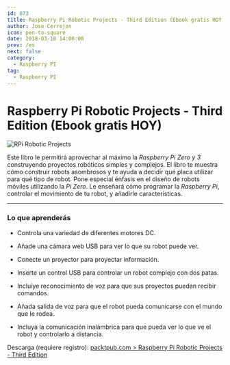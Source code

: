 ```yaml
---
id: 873
title: Raspberry Pi Robotic Projects - Third Edition (Ebook gratis HOY)
author: Jose Cerrejon
icon: pen-to-square
date: 2018-03-18 14:00:00
prev: /es
next: false
category:
  - Raspberry PI
tag:
  - Raspberry PI
---
```


# Raspberry Pi Robotic Projects - Third Edition (Ebook gratis HOY)

![RPi Robotic Projects](https://dz13w8afd47il.cloudfront.net/sites/default/files/imagecache/dotd_main_image/7966cov_.png)

Este libro le permitirá aprovechar al máximo la *Raspberry Pi Zero y 3*  construyendo proyectos robóticos simples y complejos. El libro te muestra cómo construir robots asombrosos y te ayuda a decidir qué placa utilizar para qué tipo de robot. Pone especial énfasis en el diseño de robots móviles utilizando la *Pi Zero*. Le enseñará cómo programar la *Raspberry Pi*, controlar el movimiento de tu robot, y añadirle características.

- - -
###  Lo que aprenderás

* Controla una variedad de diferentes motores DC.

* Añade una cámara web USB para ver lo que su robot puede ver.

* Conecte un proyector para proyectar información.

* Inserte un control USB para controlar un robot complejo con dos patas.

* Incluiye reconocimiento de voz para que sus proyectos puedan recibir comandos.

* Añada salida de voz para que el robot pueda comunicarse con el mundo que le rodea.

* Incluya la comunicación inalámbrica para que pueda ver lo que ve el robot y controlarlo a distancia.

Descarga (requiere registro): [packtpub.com > Raspberry Pi Robotic Projects - Third Edition](https://www.packtpub.com/packt/offers/free-learning)